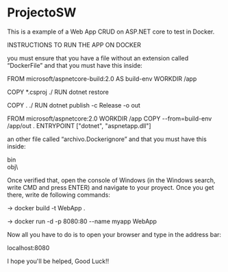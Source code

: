 # ProjectoSW
This is a example of a Web App CRUD on ASP.NET core to test in Docker.

INSTRUCTIONS TO RUN THE APP ON DOCKER

you must ensure that you have a file without an extension called “DockerFile” and that you must have this inside:

FROM microsoft/aspnetcore-build:2.0 AS build-env
WORKDIR /app

COPY *.csproj ./
RUN dotnet restore

COPY . ./
RUN dotnet publish -c Release -o out

FROM microsoft/aspnetcore:2.0
WORKDIR /app
COPY --from=build-env /app/out .
ENTRYPOINT ["dotnet", "aspnetapp.dll"]



an other file called “archivo.Dockerignore” and that you must have this inside:

bin\
obj\


Once verified that, open the console of Windows (in the Windows search, write CMD and press ENTER) and navigate to your proyect.
Once you get there, write de following commands:

-> docker build -t WebApp .

-> docker run -d -p 8080:80 --name myapp WebApp


Now all you have to do is to open your browser and type in the address bar:

localhost:8080




I hope you'll be helped, Good Luck!!
